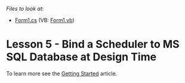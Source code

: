 <!-- default file list -->
*Files to look at*:

* [Form1.cs](./CS/SchedulerDbExample/Form1.cs) (VB: [Form1.vb](./VB/SchedulerDbExample/Form1.vb))
<!-- default file list end -->
# Lesson 5 - Bind a Scheduler to MS SQL Database at Design Time


To learn more see the <a href="https://documentation.devexpress.com/WindowsForms/2949/Controls-and-Libraries/Scheduler/Getting-Started">Getting Started</a> article.

<br/>



